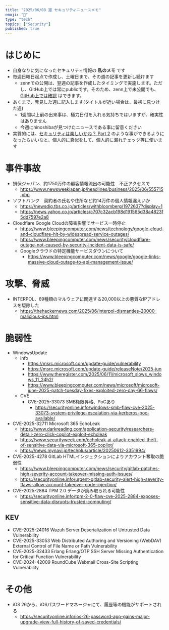 ```yaml
---
title: "2025/06/08 週 セキュリティニュースメモ"
emoji: "🔖"
type: "tech"
topics: ["Security"]
published: true
---
```


# はじめに
* 自身なりに気になったセキュリティ情報の **私のメモ** です
* 毎週日曜日起点で作成し、土曜日まで、その週の記事を更新し続けます
    * zennでの公開は、翌週の記事を作成したタイミングで実施します。ただし、GitHub上では常にpublicです。そのため、zenn上で未公開でも、[GitHub上では確認](https://github.com/hinoshiba/zenn.dev/tree/main/articles) はできます。
* あくまで、発見した週に記入します(タイトルが近い場合は、最初に見つけた週)
    * 1週間以上前の出来事は、極力日付を入れる気持ちではいますが、確実性はありません
    * 今週にhinoshibaが見つけたニュースである事に留意ください
* 実質的には、[セキュリティは楽しいかね？ Part 2](https://negi.hatenablog.com/) のような事ができるようになったらいいなと、個人的に真似をして、個人的に漏れチェック等に使います

# 事件事故

* 損保ジャパン、約1750万件の顧客情報流出の可能性　不正アクセスで
    * https://www.newsweekjapan.jp/headlines/business/2025/06/555715.php
* ソフトバンク　契約者の氏名や住所など約14万件の個人情報漏えいか
    * https://newsdig.tbs.co.jp/articles/withbloomberg/1972637?display=1
    * https://news.yahoo.co.jp/articles/c707c32acb198d191565d38a4823f5dd7597e2a8
* Cloudflare Google Cloudの障害影響でサービス一時停止
    * https://www.bleepingcomputer.com/news/technology/google-cloud-and-cloudflare-hit-by-widespread-service-outages/
    * https://www.bleepingcomputer.com/news/security/cloudflare-outage-not-caused-by-security-incident-data-is-safe/
    * Googleクラウドの特定機能サービスダウンについて
        * https://www.bleepingcomputer.com/news/google/google-links-massive-cloud-outage-to-api-management-issue/


# 攻撃、脅威

* INTERPOL、69種類のマルウェアに関連する20,000以上の悪質なIPアドレスを駆除した
    * https://thehackernews.com/2025/06/interpol-dismantles-20000-malicious-ips.html


# 脆弱性

* WindowsUpdate
    * info
        * https://msrc.microsoft.com/update-guide/vulnerability
        * https://msrc.microsoft.com/update-guide/releaseNote/2025-jun
        * https://www.theregister.com/2025/06/11/microsoft_slows_windows_11_24h2/
        * https://www.bleepingcomputer.com/news/microsoft/microsoft-june-2025-patch-tuesday-fixes-exploited-zero-day-66-flaws/
    * CVE
        * CVE-2025-33073 SMB権限昇格、PoCあり
            * https://securityonline.info/windows-smb-flaw-cve-2025-33073-system-privilege-escalation-via-kerberos-poc-available/
* CVE-2025-32711 Microsoft 365 EchoLeak
    * https://www.darkreading.com/application-security/researchers-detail-zero-click-copilot-exploit-echoleak
    * https://www.securityweek.com/echoleak-ai-attack-enabled-theft-of-sensitive-data-via-microsoft-365-copilot/
    * https://news.mynavi.jp/techplus/article/20250612-3351994/
* CVE-2025-4278 GitLab HTMLインジェクションによりアカウント奪取の脆弱性
    * https://www.bleepingcomputer.com/news/security/gitlab-patches-high-severity-account-takeover-missing-auth-issues/
    * https://securityonline.info/urgent-gitlab-security-alert-high-severity-flaws-allow-account-takeover-code-injection/
* CVE-2025-2884 TPM 2.0 データが読み取られる可能性
    * https://securityonline.info/tpm-2-0-flaw-cve-2025-2884-exposes-sensitive-data-disrupts-trusted-computing/


## KEV
* CVE-2025-24016 Wazuh Server Deserialization of Untrusted Data Vulnerability
* CVE-2025-33053 Web Distributed Authoring and Versioning (WebDAV) External Control of File Name or Path Vulnerability
* CVE-2025-32433 Erlang Erlang/OTP SSH Server Missing Authentication for Critical Function Vulnerability 
* CVE-2024-42009 RoundCube Webmail Cross-Site Scripting Vulnerability 


# その他
* iOS 26から、iOSパスワードマネージャにて、履歴等の機能がサポートされる
    * https://securityonline.info/ios-26-password-app-gains-major-upgrade-view-full-history-of-saved-credentials/
